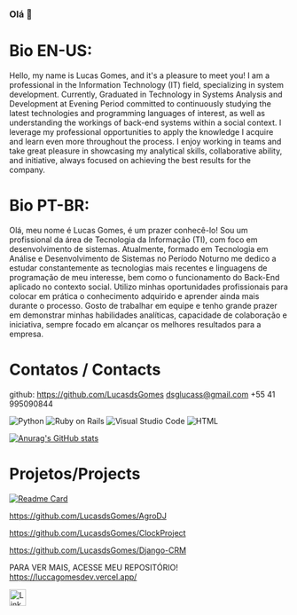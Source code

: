 ### Olá 👋

# Bio EN-US:
Hello, my name is Lucas Gomes, and it's a pleasure to meet you!
I am a professional in the Information Technology (IT) field, specializing in system development. Currently, Graduated in Technology in Systems Analysis and Development at Evening Period committed to continuously studying the latest technologies and programming languages of interest, as well as understanding the workings of back-end systems within a social context. I leverage my professional opportunities to apply the knowledge I acquire and learn even more throughout the process. I enjoy working in teams and take great pleasure in showcasing my analytical skills, collaborative ability, and initiative, always focused on achieving the best results for the company.

# Bio PT-BR:

Olá, meu nome é Lucas Gomes, é um prazer conhecê-lo! 
Sou um profissional da área de Tecnologia da Informação (TI), com foco em desenvolvimento de sistemas. Atualmente, formado em Tecnologia em Análise e Desenvolvimento de Sistemas no Período Noturno me dedico a estudar constantemente as tecnologias mais recentes e linguagens de programação de meu interesse, bem como o funcionamento do Back-End aplicado no contexto social. Utilizo minhas oportunidades profissionais para colocar em prática o conhecimento adquirido e aprender ainda mais durante o processo. Gosto de trabalhar em equipe e tenho grande prazer em demonstrar minhas habilidades analíticas, capacidade de colaboração e iniciativa, sempre focado em alcançar os melhores resultados para a empresa.

# Contatos / Contacts

github: https://github.com/LucasdsGomes
dsglucass@gmail.com
+55 41 995090844

![Python](https://img.shields.io/badge/Python-FFD43B?style=for-the-badge&logo=python&logoColor=blue)
![Ruby on Rails](https://img.shields.io/badge/Ruby_on_Rails-CC0000?style=for-the-badge&logo=ruby-on-rails&logoColor=white)
![Visual Studio Code](https://img.shields.io/badge/VSCode-0078D4?style=for-the-badge&logo=visual%20studio%20code&logoColor=white)
![HTML](https://img.shields.io/badge/HTML5-E34F26?style=for-the-badge&logo=html5&logoColor=white)

[![Anurag's GitHub stats](https://github-readme-stats.vercel.app/api?username=LucasdsGomes)](https://github.com/anuraghazra/github-readme-stats)

# Projetos/Projects

[![Readme Card](https://github-readme-stats.vercel.app/api/pin/?username=LucasdsGomes&repo=LucasdsGomes.github.io)](https://github.com/anuraghazra/github-readme-stats)

https://github.com/LucasdsGomes/AgroDJ

https://github.com/LucasdsGomes/ClockProject

https://github.com/LucasdsGomes/Django-CRM

PARA VER MAIS, ACESSE MEU REPOSITÓRIO!
https://luccagomesdev.vercel.app/

[<img src='https://img.shields.io/badge/LinkedIn-0077B5?style=for-the-badge&logo=linkedin&logoColor=white' alt='Linkedin' height='30'>](https://www.linkedin.com/in/lucas-gomes-b2778a252)
